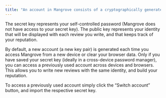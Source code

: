 ```yaml
---
title: "An account in Mangrove consists of a cryptographically generated pair of keys: a secret key and a public key. Learn more about accounts"
---
```


The secret key represents your self-controlled password (Mangrove does not have access to your secret key). The public key represents your identity that will be displayed with each review you write, and that keeps track of your reputation.

By default, a new account (a new key pair) is generated each time you access Mangrove from a new device or clear your browser data. Only if you have saved your secret key (ideally in a cross-device password manager), you can access a previously used account across devices and browsers. This allows you to write new reviews with the same identity, and build your reputation.

To access a previously used account simply click the “Switch account” button, and import the respective secret key.
